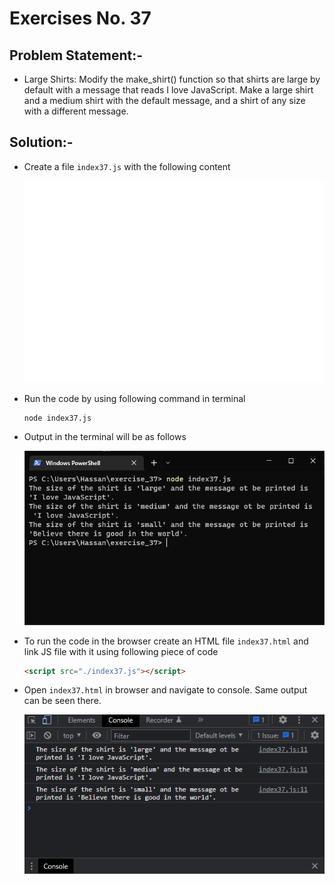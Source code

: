 # Exercises No. 37

## Problem Statement:-

- Large Shirts:
  Modify the make_shirt() function so that
  shirts are large by default with a message that reads I love JavaScript.
  Make a large shirt and a medium shirt with the default message,
  and a shirt of any size with a different
  message.

## Solution:-

- Create a file `index37.js` with the following content

  ![Exercise 37 JS Code](../snaps/q37p1.svg)

- Run the code by using following command in terminal

  ```
  node index37.js
  ```

- Output in the terminal will be as follows

  ![Exercise 37 Terminal Output](../snaps/q37p2.PNG)

- To run the code in the browser create an HTML file `index37.html` and link JS file with it using following piece of code

  ```html
  <script src="./index37.js"></script>
  ```

- Open `index37.html` in browser and navigate to console. Same output can be seen there.

  ![Exercise 37 Console Output](../snaps/q37p3.PNG)
